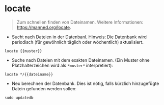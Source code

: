 # locate

> Zum schnellen finden von Dateinamen.
> Weitere Informationen: <https://manned.org/locate>.

- Sucht nach Dateien in der Datenbanl. Hinweis: Die Datenbank wird periodisch (für gewöhnlich täglich oder wöchentlich) aktualisiert.

`locate {{muster}}`

- Suche nach Dateien mit dem exakten Dateinamen. (Ein Muster ohne Platzhalterzeichen wird als `*muster*` interpretiert):

`locate */{{dateiname}}`

- Neu berechnen der Datenbank. Dies ist nötig, falls kürzlich hinzugefügte Datein gefunden werden sollen:

`sudo updatedb`
